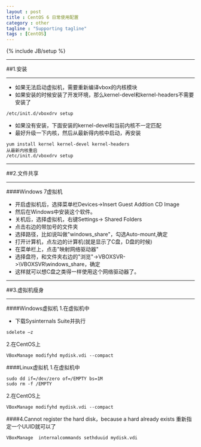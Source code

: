 ```yaml
---
layout : post
title : CentOS 6 日常使用配置
category : other
tagline : "Supporting tagline"
tags : [CentOS]
---
```

{% include JB/setup %}


***
##1.安装
***

* 如果无法启动虚拟机，需要重新编译vbox的内核模块
* 如果安装的时候安装了开发环境，那么kernel-devel和kernel-headers不需要安装了

```
/etc/init.d/vboxdrv setup
```
* 如果没有安装，下面安装的kernel-devel和当前内核不一定匹配
* 最好升级一下内核，然后从最新得内核中启动，再安装

```
yum install kernel kernel-devel kernel-headers
从最新内核重启
/etc/init.d/vboxdrv setup
```

***
##2.文件共享
***
####Windows 7虚拟机
* 开启虚拟机后，选择菜单栏Devices->Insert Guest Addtion CD Image
* 然后在Windows中安装这个软件。
* 关机后，选择虚拟机，右键Settings-> Shared Folders
* 点击右边的带加号的文件夹
 * 选择路径，比如说叫做"windows_share"，勾选Auto-mount,确定
* 打开计算机，点左边的计算机(就是显示了C盘，D盘的时候)
* 在菜单栏上，点击"映射网络驱动器"
* 选择盘符，和文件夹右边的"浏览"->VBOXSVR->\\VBOXSVR\windows_share，确定
* 这样就可以想C盘之类得一样使用这个网络驱动器了。

***
##3.虚拟机瘦身
***
####Windows虚拟机
1.在虚拟机中
* 下载Sysinternals Suite并执行
```
sdelete –z
```
2.在CentOS上
```
VBoxManage modifyhd mydisk.vdi --compact
```
####Linux虚拟机
1.在虚拟机中
```
sudo dd if=/dev/zero of=/EMPTY bs=1M
sudo rm -f /EMPTY
```
2.在CentOS上
```
VBoxManage modifyhd mydisk.vdi --compact
```
####4.Cannot register the hard disk，because a hard already exists
重新指定一个UUID就可以了
```
VBoxManage  internalcommands sethduuid mydisk.vdi
```
